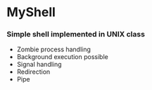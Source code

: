 # MyShell


### Simple shell implemented in UNIX class

- Zombie process handling
- Background execution possible
- Signal handling
- Redirection
- Pipe

